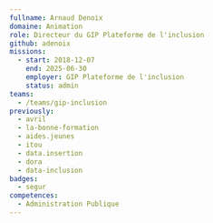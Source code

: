 ```yaml
---
fullname: Arnaud Denoix
domaine: Animation
role: Directeur du GIP Plateforme de l'inclusion 
github: adenoix
missions:
  - start: 2018-12-07
    end: 2025-06-30
    employer: GIP Plateforme de l'inclusion 
    status: admin
teams:
  - /teams/gip-inclusion
previously:
  - avril
  - la-bonne-formation
  - aides.jeunes  
  - itou
  - data.insertion
  - dora
  - data-inclusion
badges:
  - segur
competences:
  - Administration Publique
---
```

